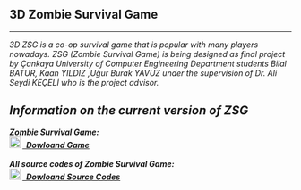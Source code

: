 ## 3D Zombie Survival Game 
***
<i>3D ZSG is a co-op survival game that is popular with many players nowadays. ZSG (Zombie Survival Game) is being designed as final project by Çankaya University of Computer Engineering Department students Bilal BATUR, Kaan YILDIZ ,Uğur Burak YAVUZ under the supervision of  Dr. Ali Seydi KEÇELİ who is the project advisor.


##   Information on the current version of ZSG

 
<b>Zombie Survival Game:<br>
<img src="https://media1.giphy.com/media/Vaq88nJ695rAv6NMJV/giphy.gif" alt="Girl in a jacket" width="20" height="20">
<a href="https://drive.google.com/file/d/1OzNoghzanHl6yn1rlJ4DAf3Ksxwg5qtE/view?usp=sharing"> <b>&nbsp;&nbsp;Dowloand Game</a><br><br>
<b>All source codes of Zombie Survival Game:<br>
<img src="https://media1.giphy.com/media/Vaq88nJ695rAv6NMJV/giphy.gif" alt="Girl in a jacket" width="20" height="20">
<a href="https://drive.google.com/file/d/11d-tkOZlqojJVrAorU6VR8bqenqDVLUV/view"> <b>&nbsp;&nbsp;Dowloand Source Codes</a>








